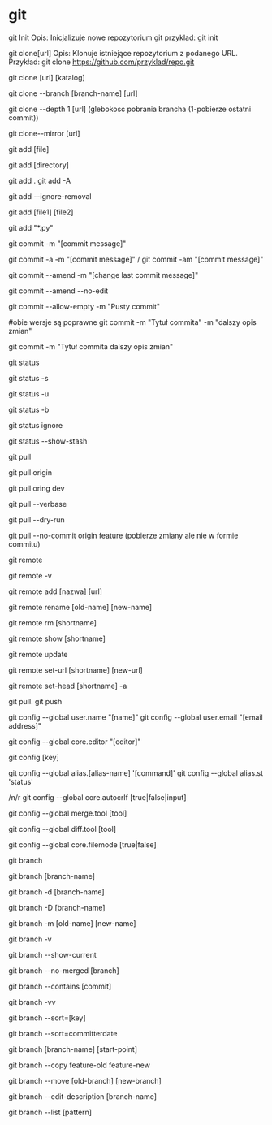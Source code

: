 # git

git Init
Opis: Inicjalizuje nowe repozytorium git
przyklad: git init


git clone[url]
Opis: Klonuje istniejące repozytorium z podanego URL.
Przykład: git clone https://github.com/przyklad/repo.git

git clone [url] [katalog]

git clone --branch [branch-name] [url]

git clone --depth 1 [url]  (glebokosc pobrania brancha (1-pobierze ostatni commit))

git clone--mirror [url]

git add [file]

git add [directory]

git add . git add -A

git add --ignore-removal

git add [file1] [file2]

git add "*.py"

git commit -m "[commit message]"

git commit -a -m "[commit message]" / git commit -am "[commit message]"

git commit --amend -m "[change last commit message]"

git commit --amend --no-edit

git commit  --allow-empty -m "Pusty commit"


#obie wersje są poprawne
git commit -m "Tytuł commita" -m "dalszy opis zmian" 

 git commit -m "Tytuł commita 
dalszy opis zmian"



git status

git status -s

git status -u

git status -b

git status ignore

git status --show-stash

git pull

git pull origin

git pull oring dev

git pull --verbase

git pull --dry-run

git pull --no-commit origin feature (pobierze zmiany ale nie w formie commitu)

git remote

git remote -v

git remote add [nazwa] [url]

git remote rename [old-name] [new-name]

git remote rm [shortname]

git remote show [shortname]

git remote update

git remote set-url [shortname] [new-url]

git remote set-head [shortname] -a

git pull. git push


git config --global user.name "[name]"
git config --global user.email "[email address]"

git config --global core.editor "[editor]"

git config [key]

git config --global alias.[alias-name] '[command]'
git config --global alias.st 'status'

/n/r
git config --global core.autocrlf [true|false|input]

git config --global merge.tool [tool]

git config --global diff.tool [tool]

git config --global core.filemode [true|false]

git branch

git branch [branch-name]

git branch -d [branch-name]

git branch -D [branch-name]

git branch -m [old-name] [new-name]

git branch -v

git branch --show-current

git branch --no-merged [branch]

git branch --contains [commit]

git branch -vv

git branch --sort=[key]

git branch --sort=committerdate

git branch [branch-name] [start-point]

git branch --copy feature-old feature-new

git branch --move [old-branch] [new-branch]

git branch --edit-description [branch-name]

git branch --list [pattern]

